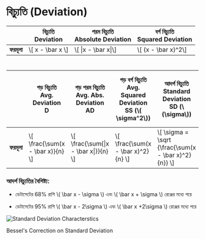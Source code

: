 # বিচ্যুতি (Deviation)

|           | বিচ্যুতি<br>Deviation | পরম বিচ্যুতি<br>Absolute Deviation | **বর্গ বিচ্যুতি<br>Squared Deviation** |
| --------- | ------------------- | -------------------------------- | ----------------------------------- |
| **ফরমূলা** | \\[ x - \bar x \\]  | \\[ \|x - \bar x\|\\]            | \\[ (x - \bar x)^2\\]               |

# 

|           | গড় বিচ্যুতি  <br>Avg. Deviation<br>D | গড় পরম বিচ্যুতি <br>Avg. Abs. Deviation<br>AD | গড় বর্গ বিচ্যুতি <br> Avg. Squared Deviation<br>SS (‌‌\\( \sigma^2\\))‌ | আদর্শ বিচ্যুতি <br>Standard Deviation<br> SD (\\(\sigma\\)) | Bessel's correction <br>নমুনা আদর্শ বিচ্যুতি <br/>Sample Standard Deviation<br/> S |
| --------- | ---------------------------------- | ------------------------------------------- | ------------------------------------------------------------ | -------------------------------------------------------- | ------------------------------------------------------------ |
| **ফরমূলা** | \\[ \frac{\sum(x - \bar x)}{n} \\] | \\[ \frac{\sum{\|x - \bar x\|}}{n} \\]      | \\[ \frac{\sum(x - \bar x)^2}{n} \\]                         | ‌\\[ \sigma = \sqrt {\frac{\sum(x - \bar x)^2}{n}} \\]    | ‌\\[ S = \sqrt {\frac{\sum(x - \bar x)^2}{n-1}} \\]           |



### আদর্শ বিচ্যুতির বৈশিষ্ট্য:

* ডেটাসেটের 68% রাশি \\( \bar x - \sigma \\)  এবং  \\( \bar x + \sigma \\) রেঞ্জের মধ্যে পরে

* ডেটাসেটের 95% রাশি \\( \bar x - 2\sigma \\)  এবং  \\( \bar x +2\sigma \\) রেঞ্জের মধ্যে পরে

![Standard Deviation Characterstics](https://imgur.com/y70YBcM.png)

Bessel's Correction on Standard Deviation

